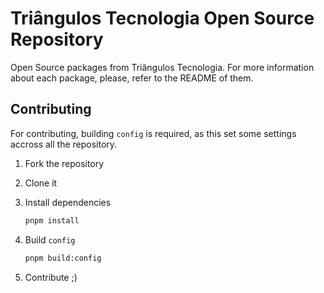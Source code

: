 # Triângulos Tecnologia Open Source Repository

Open Source packages from Triângulos Tecnologia.
For more information about each package, please, refer to the README of them.

## Contributing

For contributing, building `config` is required, as this set some settings accross all the repository.

1. Fork the repository
1. Clone it
1. Install dependencies

   ```sh
   pnpm install
   ```

1. Build `config`

   ```sh
   pnpm build:config
   ```

1. Contribute ;)
